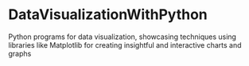 # DataVisualizationWithPython
Python programs for data visualization, showcasing techniques using libraries like Matplotlib for creating insightful and interactive charts and graphs
